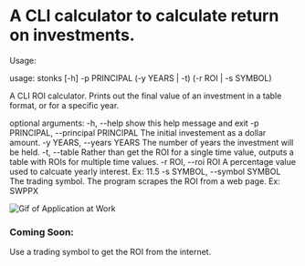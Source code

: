 # A CLI calculator to calculate return on investments.

Usage:

usage: stonks [-h] -p PRINCIPAL (-y YEARS | -t) (-r ROI | -s SYMBOL)

A CLI ROI calculator. Prints out the final value of an investment in a table format,
or for a specific year.

optional arguments:
  -h, --help            show this help message and exit
  -p PRINCIPAL, --principal PRINCIPAL
                        The initial investement as a dollar amount.
  -y YEARS, --years YEARS
                        The number of years the investment will be held.
  -t, --table           Rather than get the ROI for a single time value, outputs a
                        table with ROIs for multiple time values.
  -r ROI, --roi ROI     A percentage value used to calcuate yearly interest. Ex:
                        11.5
  -s SYMBOL, --symbol SYMBOL
                        The trading symbol. The program scrapes the ROI from a web
                        page. Ex: SWPPX

![Gif of Application at Work](./table_format.gif "A look at the application at work")

### Coming Soon:
Use a trading symbol to get the ROI from the internet.
